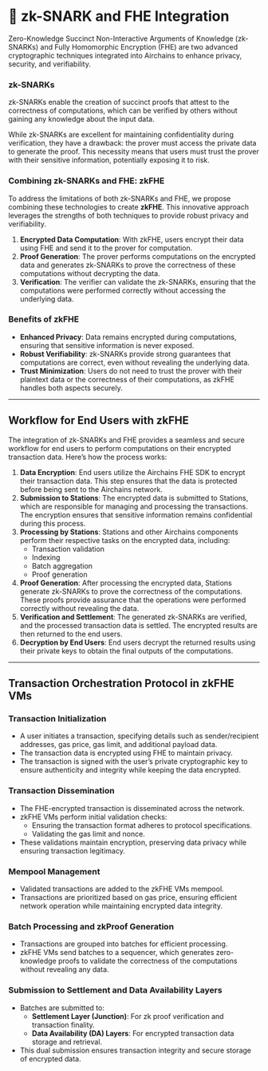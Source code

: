 # 🔐 zk-SNARK and FHE Integration

Zero-Knowledge Succinct Non-Interactive Arguments of Knowledge (zk-SNARKs) and Fully Homomorphic Encryption (FHE) are two advanced cryptographic techniques integrated into Airchains to enhance privacy, security, and verifiability.

### zk-SNARKs
zk-SNARKs enable the creation of succinct proofs that attest to the correctness of computations, which can be verified by others without gaining any knowledge about the input data.

While zk-SNARKs are excellent for maintaining confidentiality during verification, they have a drawback: the prover must access the private data to generate the proof. This necessity means that users must trust the prover with their sensitive information, potentially exposing it to risk.

### Combining zk-SNARKs and FHE: zkFHE
To address the limitations of both zk-SNARKs and FHE, we propose combining these technologies to create **zkFHE**. This innovative approach leverages the strengths of both techniques to provide robust privacy and verifiability.

1. **Encrypted Data Computation**: With zkFHE, users encrypt their data using FHE and send it to the prover for computation.
2. **Proof Generation**: The prover performs computations on the encrypted data and generates zk-SNARKs to prove the correctness of these computations without decrypting the data.
3. **Verification**: The verifier can validate the zk-SNARKs, ensuring that the computations were performed correctly without accessing the underlying data.

### Benefits of zkFHE
- **Enhanced Privacy**: Data remains encrypted during computations, ensuring that sensitive information is never exposed.
- **Robust Verifiability**: zk-SNARKs provide strong guarantees that computations are correct, even without revealing the underlying data.
- **Trust Minimization**: Users do not need to trust the prover with their plaintext data or the correctness of their computations, as zkFHE handles both aspects securely.

---

## Workflow for End Users with zkFHE

The integration of zk-SNARKs and FHE provides a seamless and secure workflow for end users to perform computations on their encrypted transaction data. Here’s how the process works:

1. **Data Encryption**: End users utilize the Airchains FHE SDK to encrypt their transaction data. This step ensures that the data is protected before being sent to the Airchains network.
2. **Submission to Stations**: The encrypted data is submitted to Stations, which are responsible for managing and processing the transactions. The encryption ensures that sensitive information remains confidential during this process.
3. **Processing by Stations**: Stations and other Airchains components perform their respective tasks on the encrypted data, including:
   - Transaction validation
   - Indexing
   - Batch aggregation
   - Proof generation
4. **Proof Generation**: After processing the encrypted data, Stations generate zk-SNARKs to prove the correctness of the computations. These proofs provide assurance that the operations were performed correctly without revealing the data.
5. **Verification and Settlement**: The generated zk-SNARKs are verified, and the processed transaction data is settled. The encrypted results are then returned to the end users.
6. **Decryption by End Users**: End users decrypt the returned results using their private keys to obtain the final outputs of the computations.

---

## Transaction Orchestration Protocol in zkFHE VMs

### Transaction Initialization
- A user initiates a transaction, specifying details such as sender/recipient addresses, gas price, gas limit, and additional payload data.
- The transaction data is encrypted using FHE to maintain privacy.
- The transaction is signed with the user’s private cryptographic key to ensure authenticity and integrity while keeping the data encrypted.

### Transaction Dissemination
- The FHE-encrypted transaction is disseminated across the network.
- zkFHE VMs perform initial validation checks:
  - Ensuring the transaction format adheres to protocol specifications.
  - Validating the gas limit and nonce.
- These validations maintain encryption, preserving data privacy while ensuring transaction legitimacy.

### Mempool Management
- Validated transactions are added to the zkFHE VMs mempool.
- Transactions are prioritized based on gas price, ensuring efficient network operation while maintaining encrypted data integrity.

### Batch Processing and zkProof Generation
- Transactions are grouped into batches for efficient processing.
- zkFHE VMs send batches to a sequencer, which generates zero-knowledge proofs to validate the correctness of the computations without revealing any data.

### Submission to Settlement and Data Availability Layers
- Batches are submitted to:
  - **Settlement Layer (Junction)**: For zk proof verification and transaction finality.
  - **Data Availability (DA) Layers**: For encrypted transaction data storage and retrieval.
- This dual submission ensures transaction integrity and secure storage of encrypted data.
